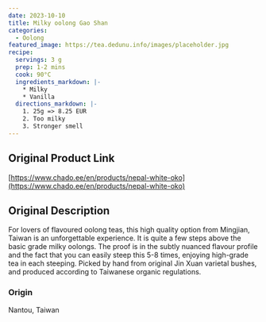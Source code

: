 ```yaml
---
date: 2023-10-10
title: Milky oolong Gao Shan
categories:
  - Oolong
featured_image: https://tea.dedunu.info/images/placeholder.jpg
recipe:
  servings: 3 g
  prep: 1-2 mins
  cook: 90°C
  ingredients_markdown: |-
    * Milky
    * Vanilla
  directions_markdown: |-
    1. 25g => 8.25 EUR
    2. Too milky
    3. Stronger smell
---
```


## Original Product Link

[https://www.chado.ee/en/products/nepal-white-oko](https://www.chado.ee/en/products/nepal-white-oko)

## Original Description

For lovers of flavoured oolong teas, this high quality option from Mingjian, Taiwan is an unforgettable experience. It is quite a few steps above the basic grade milky oolongs. The proof is in the subtly nuanced flavour profile and the fact that you can easily steep this 5-8 times, enjoying high-grade tea in each steeping. Picked by hand from original Jin Xuan varietal bushes, and produced according to Taiwanese organic regulations.

### Origin

Nantou, Taiwan
